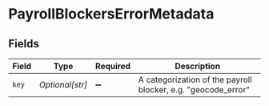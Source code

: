 # PayrollBlockersErrorMetadata


## Fields

| Field                                                         | Type                                                          | Required                                                      | Description                                                   |
| ------------------------------------------------------------- | ------------------------------------------------------------- | ------------------------------------------------------------- | ------------------------------------------------------------- |
| `key`                                                         | *Optional[str]*                                               | :heavy_minus_sign:                                            | A categorization of the payroll blocker, e.g. "geocode_error" |